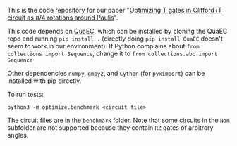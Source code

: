 This is the code repository for our paper "[Optimizing T gates in Clifford+T circuit as $π/4$ rotations around Paulis](https://arxiv.org/abs/1903.12456)".

This code depends on [QuaEC](https://github.com/cgranade/python-quaec), which can be installed by cloning the QuaEC repo and running `pip install .` (directly doing `pip install QuaEC` doesn't seem to work in our environment). If Python complains about `from collections import Sequence`, change it to `from collections.abc import Sequence`

Other dependencies `numpy`, `gmpy2`, and `Cython` (for `pyximport`) can be installed with pip directly.

To run tests:
```
python3 -m optimize.benchmark <circuit file>
```
The circuit files are in the `benchmark` folder. Note that some circuits in the `Nam` subfolder are not supported because they contain `RZ` gates of arbitrary angles.
